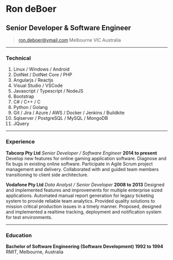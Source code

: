 # Ron deBoer
## Senior Developer & Software Engineer

> [ron.deboer@ymail.com](mailto:ron.deboer@ymail.com)
>      Melbourne VIC Australia

------

### Technical

1. Linux / Windows / Android
1. DotNet / DotNet Core / PHP
1. Angularjs / Reactjs
1. Visual Studio / VSCode
1. Javascript / Typescript / NodeJS
1. Bootstrap
1. C# / C++ / C
1. Python / Golang
1. Git / Jira / Azure / AWS / Docker / Jenkins / Buildkite
1. Sqlserver / PostgreSQL / MySQL / MongoDB
1. JQuery

------

### Experience

**Tabcorp Pty Ltd** *Senior Developer / Software Engineer* __2014 to present__
	Develop new features for online gaming application software. 
	Diagnose and fix bugs in existing online software.
	Participate in Agile Scrum project management and delivery.
	Collaborated with and guided team members transitioning to client side architecture.
	
**Vodafone Pty Ltd** *Data Analyst / Senior Developer* __2008 to 2013__
	Designed and implemented features and improvements for multiple enterprise sized applications.
	Automated manual report generation for legacy ticketing system to provide reliable team analytics.
	Provided quality solutions to mission critical production issues in a timely manner.
	Proposed, designed and implemented a realtime tracking, deployment and notification system for test environments.

<!--
**Redline Distribution** *Web Application Developer* __2008__
	Wrote a versatile Java EE based, database-driven, e-commerce system for the real time sale, processing and shipping of products available from external distributors such as Baker-Taylor and DeepDiscount.
	The system interfaced with external distributors to ensure current inventory, status and price and used AJAX rich components to improve usability, convenience and efficiency.
	**Technical Environment** JBoss, Seam, MySQL, Hibernate, JSF, RichFaces, EJB.
-->

------

### Education

**Bachelor of Software Engineering (Software Development)** __1992 to 1994__
	RMIT, Melbourne, Australia
